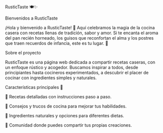 RusticTaste 🍽️✨

Bienvenidos a RusticTaste

¡Hola y bienvenido a RusticTaste! 🏡 Aquí celebramos la magia de la cocina casera con recetas llenas de tradición, sabor y amor. Si te encanta el aroma del pan recién horneado, los guisos que reconfortan el alma y los postres que traen recuerdos de infancia, este es tu lugar. 💛

Sobre el proyecto

RusticTaste es una página web dedicada a compartir recetas caseras, con un enfoque rústico y acogedor. Buscamos inspirar a todos, desde principiantes hasta cocineros experimentados, a descubrir el placer de cocinar con ingredientes simples y naturales.

Características principales 🍲

📜 Recetas detalladas con instrucciones paso a paso.

🥖 Consejos y trucos de cocina para mejorar tus habilidades.

🌿 Ingredientes naturales y opciones para diferentes dietas.

💬 Comunidad donde puedes compartir tus propias creaciones.
